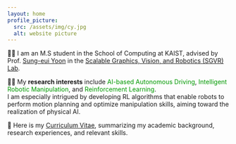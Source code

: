 ```yaml
---
layout: home
profile_picture:
  src: /assets/img/cy.jpg
  alt: website picture
---
```

<p>
  👨‍🎓 I am an M.S student in the School of Computing at KAIST, advised by Prof. <a href="https://sgvr.kaist.ac.kr/~sungeui/">Sung-eui Yoon</a> in the <a href="https://sgvr.kaist.ac.kr/">Scalable Graphics, Vision, and Robotics (SGVR) Lab</a>.
</p>

<p>
  👨‍🔬 My <b>research interests</b> include <font color='#009900'>AI-based Autonomous Driving</font>, <font color='#009900'>Intelligent Robotic Manipulation</font>, and <font color='#009900'>Reinforcement Learning</font>. <br> I am especially intrigued by developing RL algorithms that enable robots to perform motion planning and optimize manipulation skills, aiming toward the realization of physical AI.
</p>

<p>
  📝 Here is my <a href="https://drive.google.com/file/d/1FeGdnS6Nf8FJKtLSiZKjwi6nJaNMOj-_/view?usp=sharing">Curriculum Vitae</a>, summarizing my academic background, research experiences, and relevant skills.
</p>
